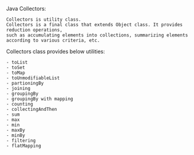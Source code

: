Java Collectors:

    Collectors is utility class.
    Collectors is a final class that extends Object class. It provides reduction operations,
    such as accumulating elements into collections, summarizing elements according to various criteria, etc.
    
Collectors class provides below utilities:

    - toList
    - toSet
    - toMap
    - toUnmodifiableList
    - partioningBy
    - joining
    - groupingBy
    - groupingBy with mapping 
    - counting
    - collectingAndThen
    - sum
    - max
    - min
    - maxBy
    - minBy
    - filtering 
    - flatMapping
    